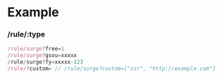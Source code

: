 # Example




### /rule/:type

```js
/rule/surge?free=1
/rule/surge?gsou=xxxxx
/rule/surge?fy=xxxxx-123
/rule/?custom= // /rule/surge?custom=["ssr", "http://example.com"]

```
